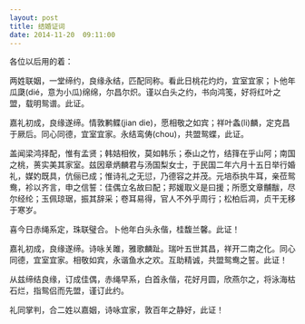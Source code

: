 ```yaml
---
layout: post
title: 结婚证词
date: 2014-11-20  09:11:00
---
```



各位以后用的着：

两姓联姻，一堂缔约，良缘永结，匹配同称。看此日桃花灼灼，宜室宜家；卜他年瓜瓞(dié，意为小瓜)绵绵，尔昌尔炽。谨以白头之约，书向鸿笺，好将红叶之盟，载明鸳谱。此证。


嘉礼初成，良缘遂缔。情敦鹣鲽(jian
die)，愿相敬之如宾；祥叶螽(li)麟，定克昌于厥后。同心同德，宜室宜家。永结鸾俦(chou)，共盟鸳蝶，此证。 

盖闻梁鸿择配，惟有孟贤；韩姞相攸，莫如韩乐；泰山之竹，结箨在乎山阿；南国之桃，蒉实美其家室。兹因章炳麟君与汤国梨女士，于民国二年六月十五日举行婚礼，媒妁既具，伉俪已成；惟诗礼之无愆，乃德容之并茂。元培忝执牛耳，亲莅鸳鸯，袗以齐言，申之信誓：佳偶立名故曰配；邦媛取义是曰援；所愿文章黼黻，尽尔经纶；玉佩琼琚，振其辞采；卷耳易得，官人不外乎周行；松柏后凋，贞干无移于寒岁。

喜今日赤绳系定，珠联璧合。卜他年白头永偕，桂馥兰馨。此证！

嘉礼初成，良缘遂缔。诗咏关雎，雅歌麟趾。瑞叶五世其昌，祥开二南之化。同心同德，宜室宜家。相敬如宾，永谐鱼水之欢。互助精诚，共盟鸳鸯之誓。此证！

从兹缔结良缘，订成佳偶，赤绳早系，白首永偕，花好月圆，欣燕尔之，将泳海枯石烂，指鸳侣而先盟，谨订此约。

礼同掌判，合二姓以嘉姻，诗咏宜家，敦百年之静好，此证！


